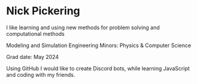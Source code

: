 # Nick Pickering

I like learning and using new methods for problem solving and computational methods

Modeling and Simulation Engineering
Minors: 
        Physics &
        Computer Science

Grad date: May 2024

Using GitHub I would like to create Discord bots, while learning JavaScript and coding with my friends.
